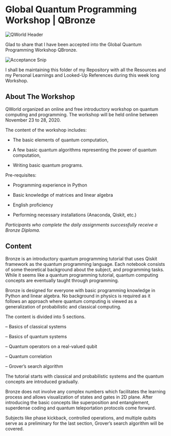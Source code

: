 # Global Quantum Programming Workshop | QBronze 

![QWorld Header](https://github.com/aryashah2k/Quantum-Computing-Collection-Of-Resources/blob/main/QWorld's%20Global%20Quantum%20Programming%20Workshop/assets/QWorld%20Header.png)

Glad to share that I have been accepted into the Global Quantum Programming Workshop QBronze.

![Acceptance Snip](https://github.com/aryashah2k/Quantum-Computing-Collection-Of-Resources/blob/main/QWorld's%20Global%20Quantum%20Programming%20Workshop/assets/Acceptance%20Snip.png)

I shall be maintaining this folder of my Repository with all the Resources and my Personal Learnings and Looked-Up References during this week long Workshop.

## About The Workshop

QWorld organized an online and free introductory workshop on quantum computing and programming. The workshop will be held online between November 23 to 28, 2020.

The content of the workshop includes:

- The basic elements of quantum computation,

- A few basic quantum algorithms representing the power of quantum computation,

- Writing basic quantum programs.

Pre-requisites:

- Programming experience in Python 

- Basic knowledge of matrices and linear algebra

- English proficiency

- Performing necessary installations (Anaconda, Qiskit, etc.)

*Participants who complete the daily assignments successfully receive a Bronze Diploma.*

## Content

Bronze is an introductory quantum programming tutorial that uses Qiskit framework as the quantum programming language. Each notebook consists of some theoretical background about the subject, and programming tasks. While it seems like a quantum programming tutorial, quantum computing concepts are eventually taught through programming.

Bronze is designed for everyone with basic programming knowledge in Python and linear algebra. No background in physics is required as it follows an approach where quantum computing is viewed as a generalization of probabilistic and classical computing.

The content is divided into 5 sections.

– Basics of classical systems

– Basics of quantum systems

– Quantum operators on a real-valued qubit

– Quantum correlation

– Grover’s search algorithm

The tutorial starts with classical and probabilistic systems and the quantum concepts are introduced gradually. 

Bronze does not involve any complex numbers which facilitates the learning process and allows visualization of states and gates in 2D plane. After introducing the basic concepts like superposition and entanglement, superdense coding and quantum teleportation protocols come forward. 

Subjects like phase kickback, controlled operations, and multiple qubits serve as a preliminary for the last section, Grover’s search algorithm will be covered.